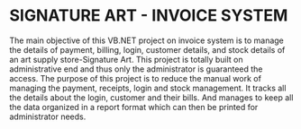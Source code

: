 # SIGNATURE ART - INVOICE SYSTEM
The main objective of this VB.NET project on invoice system is to manage the details of
payment, billing, login, customer details, and stock details of an art supply store-Signature Art.
This project is totally built on administrative end and thus only the administrator is guaranteed
the access. The purpose of this project is to reduce the manual work of managing the payment,
receipts, login and stock management.
It tracks all the details about the login, customer and their bills. And manages to keep all the data
organized in a report format which can then be printed for administrator needs.
